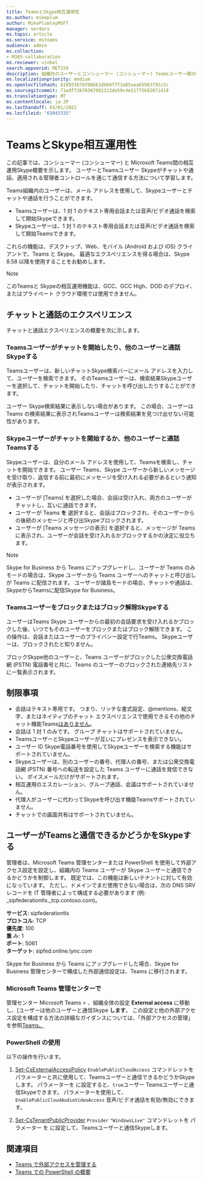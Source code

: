 ```yaml
---
title: TeamsとSkype相互運用性
ms.author: mikeplum
author: MikePlumleyMSFT
manager: serdars
ms.topic: article
ms.service: msteams
audience: admin
ms.collection:
- M365-collaboration
ms.reviewer: vinbel
search.appverid: MET150
description: 組織内のユーザーとコンシューマー (コンシューマー) Teamsユーザー間の相互運用Skypeについて説明します。
ms.localizationpriority: medium
ms.openlocfilehash: b18933b70708661dbb9f7f3a05aaa65983792c5c
ms.sourcegitcommit: 71edff2670367082312de59c4e21775682871418
ms.translationtype: MT
ms.contentlocale: ja-JP
ms.lasthandoff: 03/01/2022
ms.locfileid: "63043335"
---
```

# <a name="teams-and-skype-interoperability"></a>TeamsとSkype相互運用性

この記事では、コンシューマー (コンシューマー) と Microsoft Teams間の相互運用Skype概要を示します。 ユーザーとTeamsユーザー Skypeがチャットや通話、適用される管理者コントロールを通じて通信する方法について学習します。

Teams組織内のユーザーは、メール アドレスを使用して、Skypeユーザーとチャットや通話を行うことができます。

- Teamsユーザーは、1 対 1 のテキスト専用会話または音声/ビデオ通話を検索して開始Skypeできます。
- Skypeユーザーは、1 対 1 のテキスト専用会話または音声/ビデオ通話を検索して開始Teamsできます。

これらの機能は、デスクトップ、Web、モバイル (Android および iOS) クライアントで、Teams と Skype。 最適なエクスペリエンスを得る場合は、Skype 8.58 以降を使用することをお勧めします。

> [!NOTE]
> このTeamsと Skypeの相互運用機能は、GCC、GCC High、DOD のデプロイ、またはプライベート クラウド環境では使用できません。

## <a name="chat-and-calling-experience"></a>チャットと通話のエクスペリエンス

チャットと通話エクスペリエンスの概要を次に示します。

### <a name="teams-user-starts-a-chat-or-call-with-a-skype-user"></a>Teamsユーザーがチャットを開始したり、他のユーザーと通話Skypeする

Teamsユーザーは、新しいチャットSkype検索バーにメール アドレスを入力して、ユーザーを検索できます。  そのTeamsユーザーは、検索結果Skypeユーザーを選択して、チャットを開始したり、チャットを呼び出したりすることができます。

ユーザー Skype検索結果に表示しない場合があります。 この場合、ユーザーは Teams の検索結果に表示されTeamsユーザーは検索結果を見つけ出せない可能性があります。

### <a name="skype-user-starts-a-chat-or-call-with-a-teams-user"></a>Skypeユーザーがチャットを開始するか、他のユーザーと通話Teamsする

Skypeユーザーは、自分のメール アドレスを使用して、Teamsを検索し、チャットを開始できます。 ユーザー Teams、Skype ユーザーから新しいメッセージを受け取り、返信する前に最初にメッセージを受け入れる必要があるという通知が表示されます。

- ユーザーが [Teams] を選択した場合、会話は受け入れ、両方のユーザーがチャットし、互いに通話できます。
- ユーザーが Teams **を** 選択すると、会話はブロックされ、そのユーザーからの後続のメッセージと呼び出Skypeブロックされます。
- ユーザーが [Teams メッセージの表示] を選択すると、メッセージが Teams に表示され、ユーザーが会話を受け入れるかブロックするかの決定に役立ちます。

> [!NOTE]
> Skype for Business から Teams にアップグレードし、ユーザーが Teams のみモードの場合は、Skype ユーザーから Teams ユーザーへのチャットと呼び出しが Teams に配信されます。 ユーザーが諸島モードの場合、チャットや通話は、SkypeからTeamsに配信Skype for Business。

### <a name="teams-user-blocks-or-unblocks-a-skype-user"></a>Teamsユーザーをブロックまたはブロック解除Skypeする

ユーザーはTeams Skype ユーザーからの最初の会話要求を受け入れるかブロックした後、いつでもそのユーザーをブロックまたはブロック解除できます。 この操作は、会話またはユーザーのプライバシー設定で行Teams。 Skypeユーザーは、ブロックされたと知りません。

ブロックSkype他のユーザーと、Teams ユーザーがブロックした公衆交換電話網 (PSTN) 電話番号と共に、Teams のユーザーのブロックされた連絡先リストに一覧表示されます。

## <a name="limitations"></a>制限事項

- 会話はテキスト専用です。 つまり、リッチな書式設定、@mentions、絵文字、またはネイティブのチャット エクスペリエンスで使用できるその他のチャット機能Teams[はありません](native-chat-for-external-users.md)。
- 会話は 1 対 1 のみです。 グループ チャットはサポートされていません。
- TeamsユーザーとSkypeユーザーが互いにプレゼンスを表示できない。
- ユーザー ID Skype電話番号を使用してSkypeユーザーを検索する機能はサポートされていません。
- Skypeユーザーは、別のユーザーの番号、代理人の番号、または公衆交換電話網 (PSTN) 番号への転送を設定した Teams ユーザーに通話を発信できない。  ボイスメールだけがサポートされます。
- 相互運用のエスカレーション、グループ通話、会議はサポートされていません。
- 代理人がユーザーに代わってSkypeを呼び出す機能Teamsサポートされていません。
- チャットでの画面共有はサポートされていません。

## <a name="set-whether-teams-users-can-communicate-with-skype-users"></a>ユーザーがTeamsと通信できるかどうかをSkypeする

管理者は、Microsoft Teams 管理センターまたは PowerShell を使用して外部アクセス設定を設定し、組織内の Teams ユーザーが Skype ユーザーと通信できるかどうかを制御します。 既定では、この機能は新しいテナントに対して有効になっています。 ただし、ドメインでまだ使用できない場合は、次の DNS SRV レコードを IT 管理者によって構成する必要があります (例: _sipfederationtls._tcp.contoso.com)。  

**サービス**: sipfederationtls<br/>
**プロトコル**: TCP<br/>
**優先度**: 100<br/>
**重** み: 1<br/>
**ポート**: 5061<br/>
**ターゲット**: sipfed.online.lync.com

Skype for Business から Teams にアップグレードした場合、Skype for Business 管理センターで構成した外部通信設定は、Teams に移行されます。

### <a name="in-the-microsoft-teams-admin-center"></a>Microsoft Teams 管理センターで

管理センター Microsoft Teams > 、組織全体の設定 **External access** に移動し、[ユーザーは他のユーザーと通信Skype **します**。 この設定と他の外部アクセス設定を構成する方法の詳細なガイダンスについては、「外部アクセスの管理」を参照[Teams。](./manage-external-access.md#allow-or-block-domains)

### <a name="using-powershell"></a>PowerShell の使用

以下の操作を行います。 
1. [Set-CsExternalAccessPolicy](/powershell/module/skype/set-csexternalaccesspolicy) ```EnablePublicCloudAccess``` コマンドレットを パラメーターと共に使用して、Teamsユーザーと通信できるかどうかSkypeします。 パラメーターを に設定すると、```true```ユーザー Teamsユーザーと通信Skypeできます。 パラメーターを使用して、 ```EnablePublicCloudAudioVideoAccess``` 音声/ビデオ通話を有効/無効にできます。

2. [Set-CsTenantPublicProvider](/powershell/module/skype/Set-CsTenantPublicProvider) ```Provider``` ```"WindowsLive"``` コマンドレットを パラメーター を に設定して、Teamsユーザーと通信Skypeします。

## <a name="related-topics"></a>関連項目

- [Teams で外部アクセスを管理する](manage-external-access.md)
- [Teams での PowerShell の概要](teams-powershell-overview.md)
